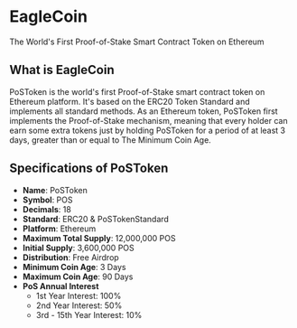 # EagleCoin
The World's First Proof-of-Stake Smart Contract Token on Ethereum

## What is EagleCoin
PoSToken is the world's first Proof-of-Stake smart contract token on Ethereum platform. It's based on the ERC20 Token Standard and implements all standard methods. As an Ethereum token, PoSToken first implements the Proof-of-Stake mechanism, meaning that every holder can earn some extra tokens just by holding PoSToken for a period of at least 3 days, greater than or equal to The Minimum Coin Age.

## Specifications of PoSToken
* **Name**: PoSToken
* **Symbol**: POS
* **Decimals**: 18
* **Standard**: ERC20 & PoSTokenStandard
* **Platform**: Ethereum
* **Maximum Total Supply**: 12,000,000 POS
* **Initial Supply**: 3,600,000 POS
* **Distribution**: Free Airdrop
* **Minimum Coin Age**: 3 Days
* **Maximum Coin Age**: 90 Days
* **PoS Annual Interest**
  + 1st Year Interest: 100%
  + 2nd Year Interest: 50%
  + 3rd - 15th Year Interest: 10%

